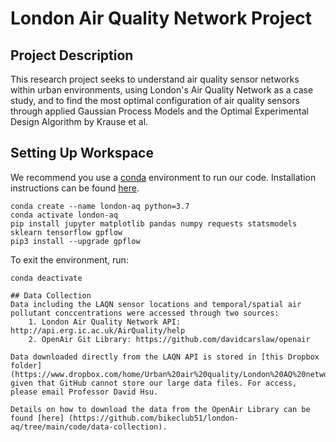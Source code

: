 # London Air Quality Network Project

## Project Description 
This research project seeks to understand air quality sensor networks within urban environments, using London's Air Quality Network as a case study, and to find the most optimal configuration of air quality sensors through applied Gaussian Process Models and the Optimal Experimental Design Algorithm by Krause et al. 

## Setting Up Workspace
We recommend you use a [conda](https://conda.io/projects/conda/en/latest/index.html) environment to run our code.
Installation instructions can be found [here](https://conda.io/projects/conda/en/latest/user-guide/install/index.html).

```
conda create --name london-aq python=3.7
conda activate london-aq
pip install jupyter matplotlib pandas numpy requests statsmodels sklearn tensorflow gpflow
pip3 install --upgrade gpflow
```

To exit the environment, run:
```
conda deactivate

## Data Collection
Data including the LAQN sensor locations and temporal/spatial air pollutant conccentrations were accessed through two sources:
    1. London Air Quality Network API: http://api.erg.ic.ac.uk/AirQuality/help
    2. OpenAir Git Library: https://github.com/davidcarslaw/openair 

Data downloaded directly from the LAQN API is stored in [this Dropbox folder] (https://www.dropbox.com/home/Urban%20air%20quality/London%20AQ%20network%20optimization/Fall_2021/Data) given that GitHub cannot store our large data files. For access, please email Professor David Hsu.

Details on how to download the data from the OpenAir Library can be found [here] (https://github.com/bikeclub51/london-aq/tree/main/code/data-collection). 